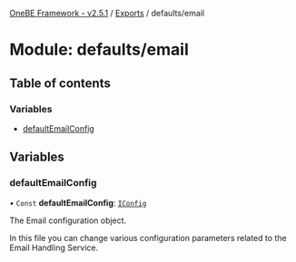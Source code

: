[OneBE Framework - v2.5.1](../README.md) / [Exports](../modules.md) / defaults/email

# Module: defaults/email

## Table of contents

### Variables

- [defaultEmailConfig](defaults_email.md#defaultemailconfig)

## Variables

### defaultEmailConfig

• `Const` **defaultEmailConfig**: [`IConfig`](../interfaces/System_IConfig.IConfig.md)

The Email configuration object.

In this file you can change various configuration parameters related to the
Email Handling Service.
